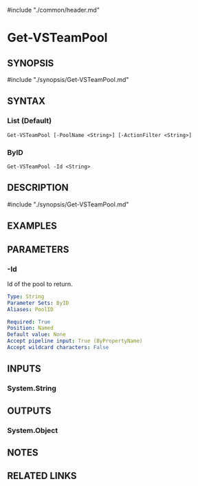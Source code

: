 #include "./common/header.md"

# Get-VSTeamPool

## SYNOPSIS
#include "./synopsis/Get-VSTeamPool.md"

## SYNTAX

### List (Default)
```
Get-VSTeamPool [-PoolName <String>] [-ActionFilter <String>]
```

### ByID
```
Get-VSTeamPool -Id <String>
```

## DESCRIPTION
#include "./synopsis/Get-VSTeamPool.md"

## EXAMPLES

## PARAMETERS

### -Id
Id of the pool to return.

```yaml
Type: String
Parameter Sets: ByID
Aliases: PoolID

Required: True
Position: Named
Default value: None
Accept pipeline input: True (ByPropertyName)
Accept wildcard characters: False
```

## INPUTS

### System.String

## OUTPUTS

### System.Object

## NOTES

## RELATED LINKS